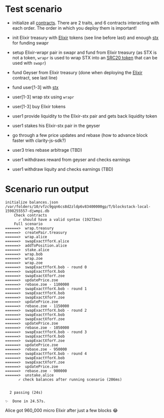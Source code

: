 # Test scenario
- initialize all [contracts](./contracts).  There are 2 traits, and 6 contracts interacting with each order.  The order in which you deploy them is important!
- init Elixir treasury with [Elixir](./contracts/Elixir-token.clar) tokens (see line before last) and enough [stx](./balances.json) for funding swapr 
- setup Elixir-wrapr pair in swapr and fund from Elixir treasury (as STX is not a token, `wrapr` is used to wrap STX into an [SRC20 token](./contracts/src20-trait.clar) that can be used with `swapr`)
- fund Geyser from Elixir treasury (done when deploying the [Elixir](./contracts/Elixir-token.clar) contract, see last line)

- fund user[1-3] with [stx](./balances.json) 
- user[1-3] wrap stx using `wrapr`
- user[1-3] buy Elixir tokens
- user1 provide liquidity to the Elixir-stx pair and gets back liquidity token
- user1 stakes his Elixir-stx pair in the geyser

- go through a few price updates and rebase (how to advance block faster with clarity-js-sdk?)
- user3 tries rebase arbitrage (TBD)

- user1 withdraws reward from geyser and checks earnings
- user1 withdraw liquity and checks earnings (TBD)

# Scenario run output
```
initialize balances.json /var/folders/10/vfzc9gqn6cs8d2zldp6v83400000gp/T/blockstack-local-1598255557-djwmpi.db
    Check contracts
      ✓ should have a valid syntax (19272ms)
    Full scenario
======>  wrap.treasury
======>  createPair.treasury
======>  wrap.alice
======>  swapExactYforX.alice
======>  addToPosition.alice
======>  stake.alice
======>  wrap.bob
======>  wrap.zoe
======>  wrap.zoe
======>  swapExactYforX.bob - round 0
======>  swapExactYforX.bob
======>  swapExactXforY.zoe
======>  updatePrice.zoe
======>  rebase.zoe - 1100000
======>  swapExactYforX.bob - round 1
======>  swapExactYforX.bob
======>  swapExactXforY.zoe
======>  updatePrice.zoe
======>  rebase.zoe - 1150000
======>  swapExactYforX.bob - round 2
======>  swapExactYforX.bob
======>  swapExactXforY.zoe
======>  updatePrice.zoe
======>  rebase.zoe - 1050000
======>  swapExactYforX.bob - round 3
======>  swapExactYforX.bob
======>  swapExactXforY.zoe
======>  updatePrice.zoe
======>  rebase.zoe - 950000
======>  swapExactYforX.bob - round 4
======>  swapExactYforX.bob
======>  swapExactXforY.zoe
======>  updatePrice.zoe
======>  rebase.zoe - 900000
======>  unstake.alice
      ✓ check balances after running scenario (206ms)


  2 passing (24s)

✨  Done in 24.57s.
```

Alice got 960_000 micro Elixir after just a few blocks 😂
